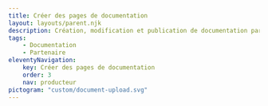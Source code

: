 ```yaml
---
title: Créer des pages de documentation
layout: layouts/parent.njk
description: Création, modification et publication de documentation partenaire sur le site de documentation de Cartes.gouv.fr
tags:
    - Documentation
    - Partenaire
eleventyNavigation:
    key: Créer des pages de documentation
    order: 3
    nav: producteur
pictogram: "custom/document-upload.svg"
---
```


